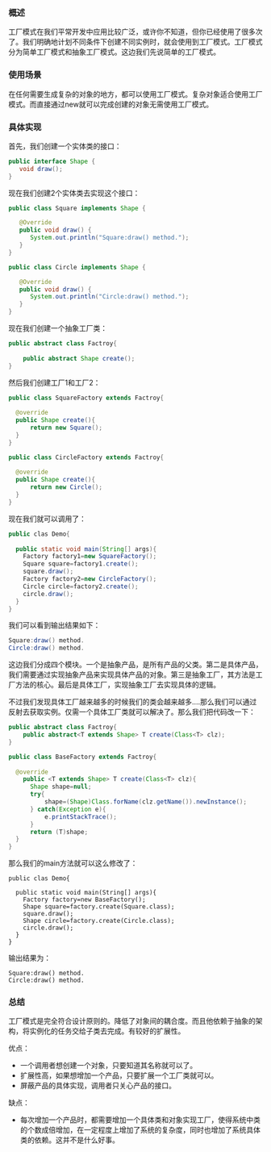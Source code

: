 ### 概述

工厂模式在我们平常开发中应用比较广泛，或许你不知道，但你已经使用了很多次了。我们明确地计划不同条件下创建不同实例时，就会使用到工厂模式。工厂模式分为简单工厂模式和抽象工厂模式。这边我们先说简单的工厂模式。



### 使用场景

在任何需要生成复杂的对象的地方，都可以使用工厂模式。复杂对象适合使用工厂模式。而直接通过new就可以完成创建的对象无需使用工厂模式。



### 具体实现

首先，我们创建一个实体类的接口：

```java
public interface Shape {
   void draw();
}
```

现在我们创建2个实体类去实现这个接口：

```java
public class Square implements Shape {

   @Override
   public void draw() {
      System.out.println("Square:draw() method.");
   }
}
```

```java
public class Circle implements Shape {

   @Override
   public void draw() {
      System.out.println("Circle:draw() method.");
   }
}
```

现在我们创建一个抽象工厂类：

```java
public abstract class Factroy{
  	
  	public abstract Shape create();
}
```

然后我们创建工厂1和工厂2：

```java
public class SquareFactory extends Factroy{
    
  @override
  public Shape create(){
      return new Square();
  }
}
```

```java
public class CircleFactory extends Factroy{
    
  @override
  public Shape create(){
      return new Circle();
  }
}
```

现在我们就可以调用了：

```java
public clas Demo{
  
  public static void main(String[] args){
    Factory factory1=new SquareFactory();
    Square square=factory1.create();
    square.draw();
    Factory factory2=new CircleFactory();
    Circle circle=factory2.create();
    circle.draw();
  }
}
```

我们可以看到输出结果如下：

```java
Square:draw() method.
Circle:draw() method.
```

这边我们分成四个模块。一个是抽象产品，是所有产品的父类。第二是具体产品，我们需要通过实现抽象产品来实现具体产品的对象。第三是抽象工厂，其方法是工厂方法的核心。最后是具体工厂，实现抽象工厂去实现具体的逻辑。

不过我们发现具体工厂越来越多的时候我们的类会越来越多....那么我们可以通过反射去获取实例。仅需一个具体工厂类就可以解决了。那么我们把代码改一下：

```java
public abstract class Factroy{
    public abstract<T extends Shape> T create(Class<T> clz);
}
```

```java
public class BaseFactory extends Factroy{
    
  @override
    public <T extends Shape> T create(Class<T> clz){
      Shape shape=null;
      try{
          shape=(Shape)Class.forName(clz.getName()).newInstance();
      } catch(Exception e){
          e.printStackTrace();
      }
      return (T)shape;
  }
}
```

那么我们的main方法就可以这么修改了：

```
public clas Demo{
  
  public static void main(String[] args){
    Factory factory=new BaseFactory();
    Shape square=factory.create(Square.class);
    square.draw();
    Shape circle=factory.create(Circle.class);
    circle.draw();
  }
}
```

输出结果为：

```
Square:draw() method.
Circle:draw() method.
```



### 总结

工厂模式是完全符合设计原则的。降低了对象间的耦合度。而且他依赖于抽象的架构，将实例化的任务交给子类去完成。有较好的扩展性。

优点： 

- 一个调用者想创建一个对象，只要知道其名称就可以了。 
- 扩展性高，如果想增加一个产品，只要扩展一个工厂类就可以。
- 屏蔽产品的具体实现，调用者只关心产品的接口。

缺点：

- 每次增加一个产品时，都需要增加一个具体类和对象实现工厂，使得系统中类的个数成倍增加，在一定程度上增加了系统的复杂度，同时也增加了系统具体类的依赖。这并不是什么好事。